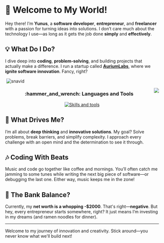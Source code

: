 # 👋 Welcome to My World! 

Hey there! I’m **Yunus**, a **software developer**, **entrepreneur**, and **freelancer** with a passion for turning ideas into solutions. I don’t care much about the technology I use—as long as it gets the job done **simply** and **effectively**.

## 💡 What Do I Do?

I dive deep into **coding**, **problem-solving**, and building projects that actually make a difference. I run a startup called **[AuriumLabs](http://www.auriumlabs.com)**, where we **ignite software innovation**. Fancy, right?

<p>&nbsp;<img align="center" src="https://readmestats.999857.xyz/api?username=snavid&show_icons=true&locale=en&theme=tokyonight" alt="snavid" /></p>

<img align="right" src="https://visitor-badge.laobi.icu/badge?page_id=snavid_visitor_badge_simple&left_color=royalblue&right_color=black"  />

<h3 align="center">:hammer_and_wrench: Languages and Tools</h3>

<p align="center">
  <a href="https://skillicons.dev">
    <img src="https://skillicons.dev/icons?i=ubuntu,docker,git,github,js,linux,mysql,py,flask,dart,c,nodejs,redis,vscode,postman,figma" alt="Skills and tools"/>
  </a>
</p>

## 🧠 What Drives Me?

I’m all about **deep thinking** and **innovative solutions**. My goal? Solve problems, break barriers, and simplify complexity. I approach every challenge with an open mind and the determination to see it through.

## 🎶 Coding With Beats

Music and code go together like coffee and mornings. You’ll often catch me jamming to some tunes while writing the next big piece of software—or debugging the last one. Either way, music keeps me in the zone!

## 💸 The Bank Balance? 

Currently, my **net worth is a whopping -$2000**. That's right—**negative**. But hey, every entrepreneur starts somewhere, right? It just means I’m investing in my dreams (and ramen noodles for dinner).

---

Welcome to my journey of innovation and creativity. Stick around—you never know what we'll build next!


